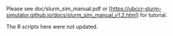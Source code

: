 Please see doc/slurm_sim_manual.pdf or [https://ubccr-slurm-simulator.github.io/docs/slurm_sim_manual_v1.2.html] for tutorial.

The R scripts here were not updated.
